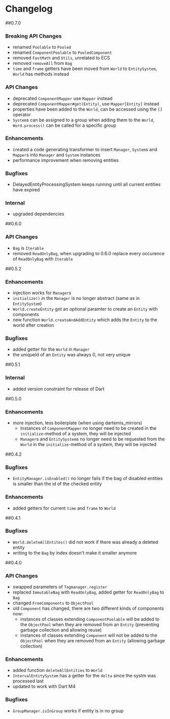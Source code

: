 # Changelog
##0.7.0
### Breaking API Changes
* renamed `Poolable` to `Pooled`
* renamed `ComponentPoolable` to `PooledComponent`
* removed `FastMath` and `Utils`, unrelated to ECS
* removed `removeAll` from `Bag`
* `time` and `frame` getters have been moved from `World` to `EntitySystem`, `World` has methods instead
### API Changes
* deprecated `ComponentMapper` use `Mapper` instead
* deprecated `ComponentMapper#get(Entity)`, use `Mapper[Entity]` instead
* properties have been added to the `World`, can be accessed using the `[]` operator
* `System`s can be assigned to a group when adding them to the `World`, `Word.process()` can be called for a specific group
### Enhancements
* created a code generating transformer to insert `Manager`, `System`s and `Mapper`s into `Manager` and `System` instances
* performance improvement when removing entities
### Bugfixes
* DelayedEntityProcessingSystem keeps running until all current entities have expired
### Internal
* upgraded dependencies

##0.6.0
### API Changes
* `Bag` is `Iterable` 
* removed `ReadOnlyBag`, when upgrading to 0.6.0 replace every occurence of `ReadOnlyBag` with `Iterable`
 
##0.5.2
### Enhancements
* injection works for `Manager`s
* `initialize()` in the `Manager` is no longer abstract (same as in `EntitySystem`)
* `World.createEntity` got an optional paramter to create an `Entity` with components
* new function `World.createAndAddEntity` which adds the `Entity` to the world after creation

### Bugfixes
* added getter for the `World` in `Manager` 
* the uniqueId of an `Entity` was always 0, not very unique

##0.5.1
### Internal
* added version constraint for release of Dart

##0.5.0
### Enhancements
* more injection, less boilerplate (when using dartemis_mirrors)
  * Instances of `ComponentMapper` no longer need to be created in the `initialize`-method of a system, they will be injected
  * `Manager`s and `EntitySystem`s no longer need to be requested from the `World` in the `initialize`-method of a system, they will be injected

##0.4.2
### Bugfixes
* `EntityManager.isEnabled()` no longer fails if the bag of disabled entities is smaller than the id of the checked entity

### Enhancements
* added getters for current `time` and `frame` to `World`

##0.4.1
### Bugfixes
* `World.deleteAllEntites()` did not work if there was already a deleted entity
* writing to the `Bag` by index doesn't make it smaller anymore

##0.4.0
### API Changes
* swapped parameters of `Tagmanager.register`
* replaced `ImmutableBag` with `ReadOnlyBag`, added getter for `ReadOnlyBag` to `Bag`
* changed `FreeComponents` to `ObjectPool`
* old `Component` has changed, there are two different kinds of components now:
  * instances of classes extending `ComponentPoolable` will be added to the `ObjectPool` when they are removed from an `Entity` (preventing garbage collection and allowing reuse)
  * instances of classes extending `Component` will not be added to the `ObjectPool` when they are removed from an `Entity` (allowing garbage collection)

### Enhancements
* added function `deleteAllEntities` to `World`
* `IntervalEntitySystem` has a getter for the `delta` since the systm was processed last
* updated to work with Dart M4

### Bugfixes
* `GroupManager.isInGroup` works if entity is in no group
